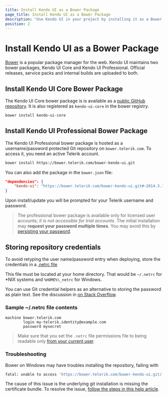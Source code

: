 ```yaml
---
title: Install Kendo UI as a Bower Package
page_title: Install Kendo UI as a Bower Package
description: "Use Kendo UI in your project by installing it as a Bower package"
position: 2
---
```


# Install Kendo UI as a Bower Package

[Bower](http://bower.io/) is a popular package manager for the web. Kendo UI maintains two bower packages, Kendo UI Core and Kendo UI Professional.
Official releases, service packs and internal builds are uploaded to both.

## Install Kendo UI Core Bower Package

The Kendo UI Core bower package is is available as a [public GitHub repository](https://github.com/kendo-labs/bower-kendo-ui). It is also registered as `kendo-ui-core` in the bower registry.

```sh
bower install kendo-ui-core
```

## Install Kendo UI Professional Bower Package

The Kendo UI Professional bower package is hosted as a username/password protected Git repository on `bower.telerik.com`. To access it, you need an active Telerik account.

```sh
bower install https://bower.telerik.com/bower-kendo-ui.git
```

You can also add the package in the `bower.json` file:

```json
"dependencies": {
    "kendo-ui": "https://bower.telerik.com/bower-kendo-ui.git#~2014.3.1425"
}
```

Upon install/update you will be prompted for your Telerik username and password.

> The professional bower package is available only for licensed user accounts; *it is not accessible for trial accounts*.
> The initial installation may **request your password multiple times**. You may avoid this by [persisting your password](http://stackoverflow.com/questions/2233590/is-there-a-way-to-make-git-remember-the-password-for-webdav-remotes).


## Storing repository credentials

To avoid retyping the user name/password entry when deploying, store the credentials in a [.netrc file](http://www.gnu.org/software/inetutils/manual/html_node/The-_002enetrc-File.html)

This file must be located at your home directory. That would be `~/.netrc` for \*NIX systems and `%HOME%\_netrc` for Windows.

You can use Git credential helpers as an alternative to storing the password as plain text.
See the discussion in [on Stack Overflow](http://stackoverflow.com/questions/5343068/is-there-a-way-to-skip-password-typing-when-using-https-github).

### Sample ~/.netrc file contents

```
machine bower.telerik.com
        login my-telerik.identity@example.com
        password mysecret
```

> Make sure that you set the `.netrc` file permissions file to being readable only [from your current user](http://www.mavetju.org/unix/netrc.php).

### Troubleshooting

Bower on Windows may have troubles installing the repository, failing with

```sh
fatal: unable to access 'https://bower.telerik.com/bower-kendo-ui.git/': SSL certificate problem: unable to get local issuer certificate
```

The cause of this issue is the underlying git installation is missing the certificate bundle.
To resolve the issue, [follow the steps in this help article](http://blogs.msdn.com/b/phkelley/archive/2014/01/20/adding-a-corporate-or-self-signed-certificate-authority-to-git-exe-s-store.aspx).
